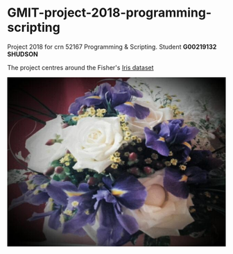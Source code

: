 # GMIT-project-2018-programming-scripting
Project 2018 for crn 52167 Programming &amp; Scripting. Student **G00219132 SHUDSON**

The project centres around the Fisher's [Iris dataset](https://en.wikipedia.org/wiki/Iris_flower_data_set) 

![iris](iris.jpg)


